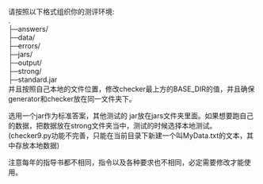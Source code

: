 请按照以下格式组织你的测评环境:  
.  
├─answers/  
├─data/  
├─errors/  
├─jars/  
├─output/  
├─strong/  
├─standard.jar  
并且按照自己本地的文件位置，修改checker最上方的BASE_DIR的值，并且确保generator和checker放在同一文件夹下。  
  
选用一个jar作为标准答案，其他测试的 jar放在jars文件夹里面。如果想要跑自己的数据，把数据放在strong文件夹当中，测试的时候选择本地测试。(checker9.py功能不完善，只能在当前目录下新建一个叫MyData.txt的文本，其中存放本地数据)  
  
注意每年的指导书都不相同，指令以及各种要求也不相同，必定需要修改才能使用。  
